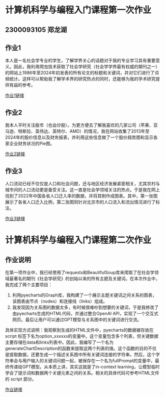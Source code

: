 # 计算机科学与编程入门课程第一次作业
## 2300093105 郑龙湖
## 作业1
本人是一名社会学专业的学生，了解学界关心的话题对于我的专业学习具有重要意义。因此，我利用爬虫技术获取了社会学研究（社会学学界最有权威的期刊之一）的网站上1986年至2024年初发表的所有论文的标题和关键词，并对它们进行了词频统计。这样可以帮助我了解学术界的研究热点的同时，还能够为我的学术研究提供有益的参考。

[作业1链接](https://galbi-joa.github.io/wordcloud.html)
## 作业2
我本人平时关注股市（也会炒股）。为更方便去了解我喜欢的几家公司（苹果、亚马逊、特斯拉、英伟达、英特尔、AMD）的情况，我在网站收集了2013年至2024年的股价信息以及财务报表，并利用这些信息做了一个股价趋势图和显示各家企业财务状况的Pie图。

[作业2链接](https://galbi-joa.github.io/final_output.html)
## 作业3
人口流动已经不仅仅是人口和社会问题，还与地区经济发展紧密相关，尤其农村与城市间的人口流动更是备受关注。这一直是社会学领域关注的热点。于是我在网上找到了2022年中国各省人口迁入率的数据，并将其制作成图表。其中，第一张图展示了各省人口迁入比例，第二张图则针对北京市的人口流入和流出情况进行了标注。

[作业3链接](https://galbi-joa.github.io/combined_population_influx_map.html)

# 计算机科学与编程入门课程第二次作业
## 作业说明
在第一项作业中，我已经使用了requests和BeautifulSoup库来爬取了在社会学领域最著名的期刊《社会学研究》的创始以来的所有主题及关键词。在本次作业中，我完成了两个主要项目：

1) 利用pyecharts的Graph库，我构建了一个展示主题关键词之间关系的图表，该图表由节点（nodes）和连接线（links）组成。
2) 我发现因为关系图的数据太多，有时候很难吵到想要的关键词，于是我修改了由pyecharts生成的HTML代码，并通过整合OpenAI API，实现了一个交互式网页。最后让用户可以通过GPT模型与关系图中的关键词进行交流。

具体实现方式说明：我观察到生成的HTML文件中，pyecharts的数据被存放在 script 标签下名为option_xxxxxx的变量中。这个变量包含多个列表，但关键数据主要存储在data和links列表中。因此，我编写了一个名为generateChartDescription的函数来提取这两个列表的值。这个函数的目的不仅是提取数据，还要生成一个描述关系图中所有关键词连接的字符串。然后，这个字符串会与用户输入的关键词问题一起，被保存在一个名为fullPrompt的变量中，最终传递给GPT模型。从本质上讲，其实这就是了in-context learning，让模型临时学会了提示词和数据两个关键元素之间的关系。相关的具体代码可参考HTML文件的 script 部分。

[作业链接](https://galbi-joa.github.io/data-with-llm.html)
